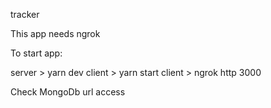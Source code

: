 tracker

This app needs ngrok


To start app:

server > yarn dev
client > yarn start
client > ngrok http 3000

Check MongoDb url access